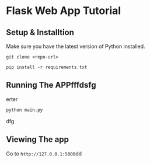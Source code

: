 # Flask Web App Tutorial

## Setup & Installtion

Make sure you have the latest version of Python installed.

```bashghghghh
git clone <repo-url>
```

```bashrr
pip install -r requirements.txt
```

## Running The APPfffdsfg
erter
```bash
python main.py
```
dfg
## Viewing The app

Go to `http://127.0.0.1:5000`dd
